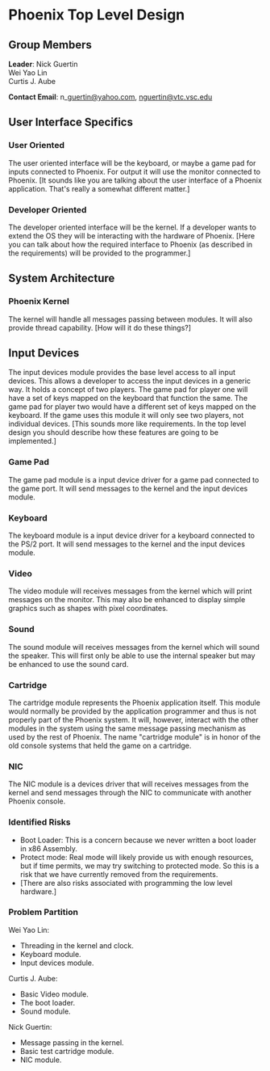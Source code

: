 Phoenix Top Level Design
========================

Group Members
-------------

__Leader__: Nick Guertin  
Wei Yao Lin  
Curtis J. Aube  

__Contact Email__: n\_guertin@yahoo.com, nguertin@vtc.vsc.edu

User Interface Specifics
------------------------

### User Oriented

The user oriented interface will be the keyboard, or maybe a game pad for inputs
connected to Phoenix. For output it will use the monitor connected to Phoenix.
[It sounds like you are talking about the user interface of a Phoenix
application. That's really a somewhat different matter.]

### Developer Oriented

The developer oriented interface will be the kernel. If a developer wants to
extend the OS they will be interacting with the hardware of Phoenix. [Here you
can talk about how the required interface to Phoenix (as described in the
requirements) will be provided to the programmer.]

System Architecture
-------------------

### Phoenix Kernel

The kernel will handle all messages passing between modules. It will also
provide thread capability. [How will it do these things?]

Input Devices
-------------

The input devices module provides the base level access to all input devices.
This allows a developer to access the input devices in a generic way. It holds a
concept of two players. The game pad for player one will have a set of keys
mapped on the keyboard that function the same. The game pad for player two would
have a different set of keys mapped on the keyboard. If the game uses this
module it will only see two players, not individual devices. [This sounds more
like requirements. In the top level design you should describe how these
features are going to be implemented.]

### Game Pad

The game pad module is a input device driver for a game pad connected to the
game port. It will send messages to the kernel and the input devices module.

### Keyboard

The keyboard module is a input device driver for a keyboard connected to the
PS/2 port. It will send messages to the kernel and the input devices module.

### Video

The video module will receives messages from the kernel which will print
messages on the monitor. This may also be enhanced to display simple graphics
such as shapes with pixel coordinates.

### Sound

The sound module will receives messages from the kernel which will sound the
speaker. This will first only be able to use the internal speaker but may be
enhanced to use the sound card.

### Cartridge

The cartridge module represents the Phoenix application itself. This module
would normally be provided by the application programmer and thus is not
properly part of the Phoenix system. It will, however, interact with the other
modules in the system using the same message passing mechanism as used by the
rest of Phoenix. The name "cartridge module" is in honor of the old console
systems that held the game on a cartridge.

### NIC

The NIC module is a devices driver that will receives messages from the kernel
and send messages through the NIC to communicate with another Phoenix console.

### Identified Risks

* Boot Loader: This is a concern because we never written a boot loader in x86
  Assembly.
* Protect mode: Real mode will likely provide us with enough resources, but if
  time permits, we may try switching to protected mode. So this is a risk that
  we have currently removed from the requirements.
* [There are also risks associated with programming the low level hardware.]

### Problem Partition

Wei Yao Lin:

* Threading in the kernel and clock.
* Keyboard module.
* Input devices module.

Curtis J. Aube:

* Basic Video module.
* The boot loader.
* Sound module.

Nick Guertin:

* Message passing in the kernel.
* Basic test cartridge module.
* NIC module.
